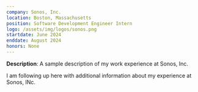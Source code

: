 ```yaml
---
company: Sonos, Inc.
location: Boston, Massachusetts
position: Software Development Engineer Intern
logo: /assets/img/logos/sonos.png
startdate: June 2024
enddate: August 2024
honors: None
---
```

**Description**: A sample description of my work experience at Sonos, Inc.

I am following up here with additional information about my experience at Sonos, INc. 